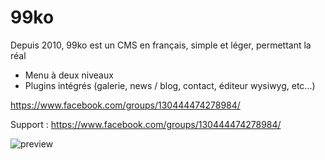 # 99ko
Depuis 2010, 99ko est un CMS en français, simple et léger, permettant la réal
- Menu à deux niveaux
- Plugins intégrés (galerie, news / blog, contact, éditeur wysiwyg, etc...)

https://www.facebook.com/groups/130444474278984/

Support : https://www.facebook.com/groups/130444474278984/


![preview](http://www.image-heberg.fr/files/1521205925666350807.jpg)
